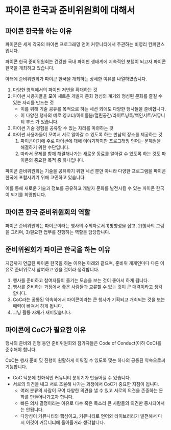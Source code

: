 # 파이콘 한국과 준비위원회에 대해서

## 파이콘 한국을 하는 이유

파이콘은 세계 각국의 파이썬 프로그래밍 언어 커뮤니티에서 주관하는 비영리 컨퍼런스입니다.

파이콘 한국 준비위원회는 건강한 국내 파이썬 생태계에 지속적인 보탬이 되고자 파이콘 한국을 개최하고 있습니다.

아래에 준비위원회가 파이콘 한국을 개최하는 상세한 이유를 나열하였습니다.

1. 다양한 영역에서의 파이썬 저변을 확대하는 것
2. 파이썬 사용자들을 모아 새로운 개발자 문화 형성의 계기와 형성된 문화를 즐길 수 있는 자리를 만드는 것
    - 이를 위해 기술 공유를 목적으로 하는 세션 외에도 다양한 행사들을 준비합니다.
    - 이 다양한 행사의 예로 영코더/아이돌봄/열린공간/라이트닝톡/백인서트/커뮤니티 부스 가 있습니다.
3. 파이썬 기술 경험을 공유할 수 있는 자리를 마련하는 것
4. 파이썬 사용자들이 모여서 서로 알아갈 수 있도록 하는 만남의 장소를 제공하는 것
    1. 파이콘이기에 주로 파이썬에 대해 이야기하지만 프로그래밍 언어는 문제점을 해결하기 위한 수단입니다.
    2. 따라서 문제를 함께 해결해나가는 새로운 동료를 알아갈 수 있도록 하는 것도 파이콘의 중요한 목적 중 하나입니다.

파이콘 준비위원회는 기술을 공유하기 위한 세션 뿐만 아니라 다양한 프로그램을 파이콘 한국에 포함시키기 위해 고민하고 있습니다. 

이를 통해 새로운 기술과 정보를 공유하고 개발자 문화를 발전시킬 수 있는 파이콘 한국이 되기를 희망합니다. 

## 파이콘 한국 준비위원회의 역할

파이콘 준비위원회는 파이콘이라는 행사의 주최자로서 1)방향성을 잡고, 2)행사의 그림을 그리며, 3)필요한 업무를 진행하는 역할을 담당합니다.

## 준비위원회가 파이콘 한국을 하는 이유

지금까지 언급된 파이콘 한국을 하는 이유는 아래와 같으며, 준비위 개개인마다 다른 이유로 준비위로서 참여하고 있을 것이라 생각합니다.

1. 행사를 준비하고 참여자들이 즐기는 모습을 보는 것이 좋아서 하게 됩니다.
2. 행사를 준비하는 과정에서 좋은 사람들과 교류할 수 있는 것이 큰 매력이라고 생각합니다.
3. CoC라는 공통된 약속하에서 파이콘이라는 큰 행사가 기획되고 개최되는 것을 보는 매력이 빠져서 하게 됩니다.
4. 그냥 활동 자체가 재미있습니다.

## 파이콘에 CoC가 필요한 이유

행사의 준비와 진행 동안 준비위원회와 참가자들은 Code of Conduct(이하 CoC)를 준수해야 합니다. 

CoC는 행사 준비 및 진행이 원활하게 이뤄질 수 있도록 맺는 하나의 공통된 약속으로써 기능합니다.

- CoC 덕분에 친화적인 커뮤니티 분위기가 만들어질 수 있습니다.
- 서로의 의견을 내고 서로 조율해 나가는 과정에서 CoC가 중요한 지침이 됩니다.
    - 여러 분류의 사람이 모여 다양한 의견을 낼 수 있고 서로의 의견을 존중하는 문화를 만들어나가고자 합니다.
    - 빠른 의사 결정이라는 이유로 다수 혹은 목소리 큰 사람들의 의견만 중시되어서는 안됩니다.
    - 다양성이 커뮤니티의 핵심이고, 커뮤니티로 언어와 라이브러리가 발전해서 다시 이것이 커뮤니티에 돌아올거라 생각합니다.
